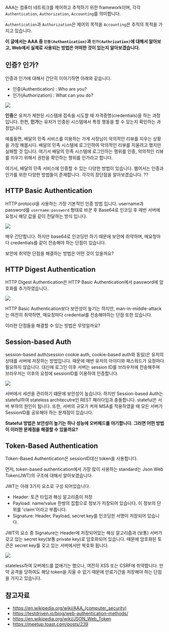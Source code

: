 
AAA는 컴퓨터 네트워크를 제어하고 추적하기 위한 framework이며, 각각 `Authentication`, `Authorization`, `Accounting`를 의미합니다.

`Authentication`과 `Authorization`은 제어의 목적을 `Accounting`은 추적의 목적을 가지고 있습니다.

**이 글에서는 AAA 중 `인증(Authentication)`과 `인가(Authrization)`에 대해서 알아보고, Web에서 실제로 사용되는 방법은 어떠한 것이 있는지 알아보겠습니다.**

## 인증? 인가?
인증과 인가에 대해서 간단히 이야기하면 아래와 같습니다.
- 인증(Authentication) : Who are you?
- 인가(Authorization) : What can you do?

![](https://images.velog.io/images/whow1101/post/5eaaef79-6c57-4081-80ca-1b3a1294ae93/Authentication_vs_Authorization.png)

**인증**은 유저가 제한된 시스템에 접속을 시도할 때 자격증명(credentials)을 하는 과정입니다. 한편, **인가**는 유저가 인증된 시스템에서 특정 행동을 할 수 있는지 확인하는 과정입니다.

예를들면, 배달의 민족 서비스를 이용하는 가게 사장님이 악의적인 리뷰를 지우는 상황을 가정 해봅시다. 배달의 민족 시스템에 로그인하여 악의적인 리뷰를 지울려고 했지만 실패할 것 입니다. 여기서 배달의 민족 시스템에 로그인하는 행위를 인증, 악의적인 리뷰를 지우기 위해서 권한을 확인하는 행위를 인가라고 합니다.

여기서, 배달의 민족 서비스에 인증할 수 있는 다양한 방법이 있습니다. 웹어서는 인증과 인가를 위한 다양한 방법들이 존재합니다. 각각의 장단점을 알아보겠습니다. ??

## HTTP Basic Authentication
HTTP protocol을 사용하는 가장 기본적인 인증 방법 입니다.
username과 password를 `username:password` 형태로 바꾼 후 Base64로 인코딩 후 매번 서버에 요청시 해당 값을 같이 전달하는 방식 입니다.

![](https://images.velog.io/images/whow1101/post/c70f24f5-94f6-4bd7-9db8-f45908d69a6b/basic_auth.png)

매우 간단합니다. 하지만 base64로 인코딩만 하기 때문에 보안에 취약하며, 매요청마다 credentials를 같이 전송해야 하는 단점이 있습니다.

보안에 취약한 단점을 해결하는 방법은 어떤 것이 있을까요?

## HTTP Digest Authentication
HTTP Digest Authentication은 HTTP Basic Authentication에서 password에 암호화를 추가하였습니다.

![](https://images.velog.io/images/whow1101/post/d5379eda-083c-4e19-b880-56661989643d/digest_auth.png)

HTTP Basic Authentication보다 보안성이 높기는 하지만, man-in-middle-attack는 여전히 취약하면, 매요청마다 credential를 전송해야하는 단점 또한 있습니다.

이러한 단점들을 해결할 수 있는 방법은 무엇일까요?

## Session-based Auth
session-based auth(session cookie auth, cookie-based auth와 동일)은 유저의 상태를 서버에 저장하는 방법입니다. 때문에 매번 유저의 아이디와 패스워드가 요청마다 필요하지 않습니다. 대신에 로그인 이후 서버는 session ID를 브라우저에 전송해주며 브라우저는 이후의 요청에 sessionID를 이용하여 인증합니다.

![](https://images.velog.io/images/whow1101/post/92c07920-bcab-4bf2-94b9-fbc9eddc7ec6/session_auth.png)

서버에서 세션을 관리하기 떄문에 보안성이 높습니다. 하지만 Session-based Auth는 stateful하여 stateless architecutre인 REST 패러다임과 충돌합니다. stateful은 서버 부하의 원인이 됩니다. 또한, 서버의 규모가 켜져 MSA를 적용하였을 때 모든 서버가 SessionID를 공유해야 하는 문제점이 있습니다.

**Stateful 방법은 보안성이 높기는 하나 성능에 오버헤드를 야기합니다. 그러면 어떤 방법이 이러한 문제점을 해결할 수 있을까요?**

## Token-Based Authentication
Token-Based Authentication은 sessionID대신 token을 사용합니다.

먼저, token-based authentication에서 가장 많이 사용하는 standard는 Json Web Token(JWT)의 구조에 대해서 알아보겠습니다.

JWT는 아래 3가지 요소로 구성 되어있습니다.
- Header: 토큰 타입과 해싱 알고리즘이 저장
- Payload: name/value 한쌍의 집합으로 정보가 저장되어 있습니다. 이 정보의 단위를 'claim'이라고 부릅니다.
- Signature: Header, Payload, secret key를 인코딩한 서명이 저장되어 있습니다.

JWT의 요소 중 Signature는 Header에 저장되어있는 해싱 알고리즘과 (보통) 서버가 갖고 있는 secret key(보통 private key)로 암호화되어 있습니다. 때문에 암호화된 토큰은 secret key를 갖고 있는 서버에서만 복호화 됩니다.

![](https://images.velog.io/images/whow1101/post/9385efa9-da98-4a22-baf6-3b0b5c51e167/token_auth.png)

stateless하여 오버헤드를 없애기는 했으나, 여전히 XSS 또는 CSRF에 취약합니다. 만약 공격을 당하여도 해당 token을 지울 수 없기 때문에 만료기간을 저장해야 하는 단점을 가지고 있습니다.

## 참고자료
- https://en.wikipedia.org/wiki/AAA_(computer_security)
- https://testdriven.io/blog/web-authentication-methods/
- https://en.wikipedia.org/wiki/JSON_Web_Token
- https://meetup.toast.com/posts/239
